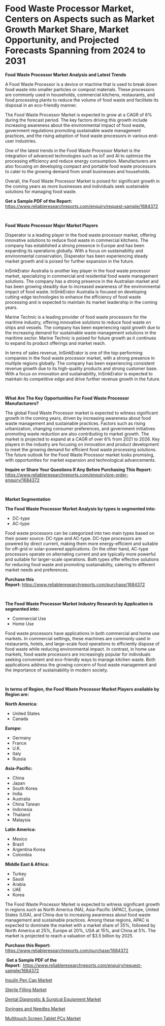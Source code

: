 <p><h1>Food Waste Processor Market, Centers on Aspects such as Market Growth Market Share, Market Opportunity, and Projected Forecasts Spanning from 2024 to 2031</h1></p><p><strong>Food Waste Processor Market Analysis and Latest Trends</strong></p>
<p><p>A Food Waste Processor is a device or machine that is used to break down food waste into smaller particles or compost materials. These processors are commonly used in households, commercial kitchens, restaurants, and food processing plants to reduce the volume of food waste and facilitate its disposal in an eco-friendly manner.</p><p>The Food Waste Processor Market is expected to grow at a CAGR of 6% during the forecast period. The key factors driving this growth include increasing awareness about the environmental impact of food waste, government regulations promoting sustainable waste management practices, and the rising adoption of food waste processors in various end-user industries.</p><p>One of the latest trends in the Food Waste Processor Market is the integration of advanced technologies such as IoT and AI to optimize the processing efficiency and reduce energy consumption. Manufacturers are also focusing on developing compact and portable food waste processors to cater to the growing demand from small businesses and households.</p><p>Overall, the Food Waste Processor Market is poised for significant growth in the coming years as more businesses and individuals seek sustainable solutions for managing food waste.</p></p>
<p><strong>Get a Sample PDF of the Report:&nbsp;</strong> <a href="https://www.reliableresearchreports.com/enquiry/request-sample/1684372">https://www.reliableresearchreports.com/enquiry/request-sample/1684372</a></p>
<p>&nbsp;</p>
<p><strong>Food Waste Processor Major Market Players</strong></p>
<p><p>Disperator is a leading player in the food waste processor market, offering innovative solutions to reduce food waste in commercial kitchens. The company has established a strong presence in Europe and has been expanding its operations globally. With a focus on sustainability and environmental conservation, Disperator has been experiencing steady market growth and is poised for further expansion in the future.</p><p>InSinkErator Australia is another key player in the food waste processor market, specializing in commercial and residential food waste management solutions. The company has a strong presence in the Australian market and has been growing steadily due to increased awareness of the environmental impact of food waste. InSinkErator Australia is focused on developing cutting-edge technologies to enhance the efficiency of food waste processing and is expected to maintain its market leadership in the coming years.</p><p>Marine Technic is a leading provider of food waste processors for the maritime industry, offering innovative solutions to reduce food waste on ships and vessels. The company has been experiencing rapid growth due to the increasing demand for sustainable waste management solutions in the maritime sector. Marine Technic is poised for future growth as it continues to expand its product offerings and market reach.</p><p>In terms of sales revenue, InSinkErator is one of the top-performing companies in the food waste processor market, with a strong presence in multiple regions globally. The company has been experiencing consistent revenue growth due to its high-quality products and strong customer base. With a focus on innovation and sustainability, InSinkErator is expected to maintain its competitive edge and drive further revenue growth in the future.</p></p>
<p>&nbsp;</p>
<p><strong>What Are The Key Opportunities For Food Waste Processor Manufacturers?</strong></p>
<p><p>The global Food Waste Processor market is expected to witness significant growth in the coming years, driven by increasing awareness about food waste management and sustainable practices. Factors such as rising urbanization, changing consumer preferences, and government initiatives promoting waste reduction are also contributing to market growth. The market is projected to expand at a CAGR of over 6% from 2021 to 2026. Key players in the industry are focusing on innovation and product development to meet the growing demand for efficient food waste processing solutions. The future outlook for the Food Waste Processor market looks promising, with opportunities for market expansion and technological advancements.</p></p>
<p><strong>Inquire or Share Your Questions If Any Before Purchasing This Report:</strong> <a href="https://www.reliableresearchreports.com/enquiry/pre-order-enquiry/1684372">https://www.reliableresearchreports.com/enquiry/pre-order-enquiry/1684372</a></p>
<p>&nbsp;</p>
<p><strong>Market Segmentation</strong></p>
<p><strong>The Food Waste Processor Market Analysis by types is segmented into:</strong></p>
<p><ul><li>DC-type</li><li>AC-type</li></ul></p>
<p><p>Food waste processors can be categorized into two main types based on their power source: DC-type and AC-type. DC-type processors are powered by direct current, making them more energy-efficient and suitable for off-grid or solar-powered applications. On the other hand, AC-type processors operate on alternating current and are typically more powerful and suitable for larger-scale operations. Both types offer effective solutions for reducing food waste and promoting sustainability, catering to different market needs and preferences.</p></p>
<p><strong>Purchase this Report:&nbsp;</strong><a href="https://www.reliableresearchreports.com/purchase/1684372">https://www.reliableresearchreports.com/purchase/1684372</a></p>
<p>&nbsp;</p>
<p><strong>The Food Waste Processor Market Industry Research by Application is segmented into:</strong></p>
<p><ul><li>Commercial Use</li><li>Home Use</li></ul></p>
<p><p>Food waste processors have applications in both commercial and home use markets. In commercial settings, these machines are commonly used in restaurants, hotels, and large-scale food operations to efficiently dispose of food waste while reducing environmental impact. In contrast, in home use markets, food waste processors are increasingly popular for individuals seeking convenient and eco-friendly ways to manage kitchen waste. Both applications address the growing concern of food waste management and the importance of sustainability in modern society.</p></p>
<p>&nbsp;</p>
<p><strong>In terms of Region, the Food Waste Processor Market Players available by Region are:</strong></p>
<p>
    <p> <strong> North America: </strong>
        <ul>
            <li>United States</li>
            <li>Canada</li>
        </ul>
        </p> 
    <p> <strong> Europe: </strong>
        <ul>
            <li>Germany</li>
            <li>France</li>
            <li>U.K.</li>
            <li>Italy</li>
            <li>Russia</li>
        </ul>
        </p> 
    <p> <strong> Asia-Pacific: </strong>
        <ul>
            <li>China</li>
            <li>Japan</li>
            <li>South Korea</li>
            <li>India</li>
            <li>Australia</li>
            <li>China Taiwan</li>
            <li>Indonesia</li>
            <li>Thailand</li>
            <li>Malaysia</li>
        </ul>
        </p> 
    <p> <strong> Latin America: </strong>
        <ul>
            <li>Mexico</li>
            <li>Brazil</li>
            <li>Argentina Korea</li>
            <li>Colombia</li>
        </ul>
        </p> 
    <p> <strong> Middle East & Africa: </strong>
        <ul>
            <li>Turkey</li>
            <li>Saudi</li>
            <li>Arabia</li>
            <li>UAE</li>
            <li>Korea</li>
        </ul>
    </p>
    </p>
<p><p>The Food Waste Processor Market is expected to witness significant growth in regions such as North America (NA), Asia-Pacific (APAC), Europe, United States (USA), and China due to increasing awareness about food waste management and sustainable practices. Among these regions, APAC is expected to dominate the market with a market share of 35%, followed by North America at 25%, Europe at 20%, USA at 15%, and China at 5%. The market is projected to reach a valuation of $3.5 billion by 2025.</p></p>
<p><strong>Purchase this Report: </strong><a href="https://www.reliableresearchreports.com/purchase/1684372">https://www.reliableresearchreports.com/purchase/1684372</a></p>
<p>&nbsp;<strong>Get a Sample PDF of the Report:&nbsp;&nbsp;</strong><a href="https://www.reliableresearchreports.com/enquiry/request-sample/1684372">https://www.reliableresearchreports.com/enquiry/request-sample/1684372</a></p>
<p><strong></strong></p>
<p><p><a href="https://medium.com/@nicolabailey67/insulin-pen-cap-market-size-reveals-the-best-marketing-channels-in-global-industry-59d4905761e1">Insulin Pen Cap Market</a></p><p><a href="https://issuu.com/reportprime-2/docs/sterile-filling-market-size-2030.pptx">Sterile Filling Market</a></p><p><a href="https://medium.com/@nicolabailey67/dental-diagnostic-amp-surgical-equipment-market-furnishes-information-on-market-share-market-5f23890a3d95">Dental Diagnostic & Surgical Equipment Market</a></p><p><a href="https://issuu.com/reportprime-2/docs/syringes-and-needles-market-size-2030.pptx">Syringes and Needles Market</a></p><p><a href="https://github.com/Whitneyboyettebo9kiw7yr13/Market-Research-Report-List-1/blob/main/multitouch-screen-tablet-pcs-market.md">Multitouch Screen Tablet PCs Market</a></p></p>